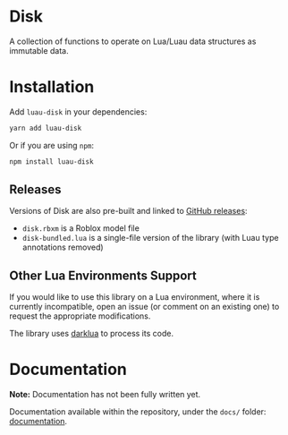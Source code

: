 # Disk

A collection of functions to operate on Lua/Luau data structures as immutable data.

# Installation

Add `luau-disk` in your dependencies:

```bash
yarn add luau-disk
```

Or if you are using `npm`:

```bash
npm install luau-disk
```

## Releases

Versions of Disk are also pre-built and linked to [GitHub releases](https://github.com/seaofvoices/luau-disk/releases):

- `disk.rbxm` is a Roblox model file
- `disk-bundled.lua` is a single-file version of the library (with Luau type annotations removed)

## Other Lua Environments Support

If you would like to use this library on a Lua environment, where it is currently incompatible, open an issue (or comment on an existing one) to request the appropriate modifications.

The library uses [darklua](https://github.com/seaofvoices/darklua) to process its code.

# Documentation

**Note:** Documentation has not been fully written yet.

Documentation available within the repository, under the `docs/` folder: [documentation](./docs/index.md).
